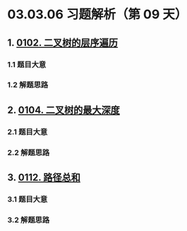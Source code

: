 # 03.03.06 习题解析（第 09 天）

## 1. [0102. 二叉树的层序遍历](https://leetcode.cn/problems/binary-tree-level-order-traversal/)

### 1.1 题目大意

### 1.2 解题思路

## 2. [0104. 二叉树的最大深度](https://leetcode.cn/problems/maximum-depth-of-binary-tree/)

### 2.1 题目大意

### 2.2 解题思路

## 3. [0112. 路径总和](https://leetcode.cn/problems/path-sum/)

### 3.1 题目大意

### 3.2 解题思路    
